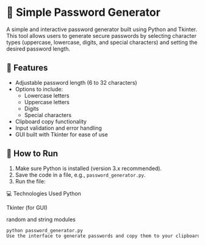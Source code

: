 # 🔐 Simple Password Generator

A simple and interactive password generator built using Python and Tkinter. This tool allows users to generate secure passwords by selecting character types (uppercase, lowercase, digits, and special characters) and setting the desired password length.

## 🧩 Features

- Adjustable password length (6 to 32 characters)
- Options to include:
  - Lowercase letters
  - Uppercase letters
  - Digits
  - Special characters
- Clipboard copy functionality
- Input validation and error handling
- GUI built with Tkinter for ease of use

## 🚀 How to Run

1. Make sure Python is installed (version 3.x recommended).
2. Save the code in a file, e.g., `password_generator.py`.
3. Run the file:


💻 Technologies Used
Python

Tkinter (for GUI)

random and string modules


```bash
python password_generator.py
Use the interface to generate passwords and copy them to your clipboard.


